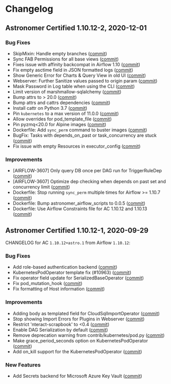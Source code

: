 # Changelog

Astronomer Certified 1.10.12-2, 2020-12-01
-----------------------------------------------

### Bug Fixes

- SkipMixin: Handle empty branches ([commit](https://github.com/astronomer/airflow/commit/64a37512e))
- Sync FAB Permissions for all base views ([commit](https://github.com/astronomer/airflow/commit/26ad9eba6))
- Fixes issue with affinity backcompat in Airflow 1.10 ([commit](https://github.com/astronomer/airflow/commit/d7ac1b911))
- Fix empty asctime field in JSON formatted logs ([commit](https://github.com/astronomer/airflow/commit/376e8c445))
- Show Generic Error for Charts & Query View in old UI ([commit](https://github.com/astronomer/airflow/commit/e87277dcd))
- Webserver: Further Sanitize values passed to origin param ([commit](https://github.com/astronomer/airflow/commit/4c27334a5))
- Mask Password in Log table when using the CLI ([commit](https://github.com/astronomer/airflow/commit/a09201069))
- Limit version of marshmallow-sqlalchemy ([commit](https://github.com/astronomer/airflow/commit/f88ae68e5))
- Bump attrs to > 20.0 ([commit](https://github.com/astronomer/airflow/commit/7fcf2e5eb))
- Bump attrs and cattrs dependencies ([commit](https://github.com/astronomer/airflow/commit/aede56833))
- Install cattr on Python 3.7 ([commit](https://github.com/astronomer/airflow/commit/1173785c3))
- Pin `kubernetes` to a max version of 11.0.0 ([commit](https://github.com/astronomer/airflow/commit/2d070bdab))
- Allow overrides for pod_template_file ([commit](https://github.com/astronomer/airflow/commit/76b17f23b))
- Pin pyzmq<20.0 for Alpine images ([commit](https://github.com/astronomer/ap-airflow/commit/3059797))
- Dockerfile: Add `sync_perm` command to buster images ([commit](https://github.com/astronomer/ap-airflow/commit/5a28d3f))
- BugFix: Tasks with depends_on_past or task_concurrency are stuck ([commit](https://github.com/astronomer/airflow/commit/c561f2aef))
- Fix issue with empty Resources in executor_config ([commit](https://github.com/astronomer/airflow/commit/0e22a5fbf))

### Improvements

- [AIRFLOW-3607] Only query DB once per DAG run for TriggerRuleDep ([commit](https://github.com/astronomer/airflow/commit/e1659b2d1))
- [AIRFLOW-3607] Optimize dep checking when depends on past set and concurrency limit ([commit](https://github.com/astronomer/airflow/commit/8673e0147))
- Dockerfile: Stop running `sync_perm` multiple times for Airflow >= 1.10.7 ([commit](https://github.com/astronomer/ap-airflow/commit/9c10dcf))
- Dockerfile: Bump astronomer_airflow_scripts to 0.0.5 ([commit](https://github.com/astronomer/ap-airflow/commit/42b4169))
- Dockerfile: Use Airflow Constraints file for AC 1.10.12 and 1.10.13 ([commit](https://github.com/astronomer/ap-airflow/commit/e968f12))

Astronomer Certified 1.10.12-1, 2020-09-29
-----------------------------------------------

CHANGELOG for AC `1.10.12+astro.1` from Airflow `1.10.12`:

### Bug Fixes

- Add role-based authentication backend ([commit](https://github.com/astronomer/airflow/commit/49d4840))
- KubernetesPodOperator template fix (#10963) ([commit](https://github.com/astronomer/airflow/commit/259f1b797))
- Fix operator field update for SerializedBaseOperator ([commit](https://github.com/astronomer/airflow/commit/cfc9732d7))
- Fix pod_mutation_hook ([commit](https://github.com/astronomer/airflow/commit/73b5fe1aa))
- Fix formatting of Host information ([commit](https://github.com/astronomer/airflow/commit/4d820744c))

### Improvements

- Adding body as templated field for CloudSqlImportOperator ([commit](https://github.com/astronomer/airflow/commit/18e3a3b))
- Stop showing Import Errors for Plugins in Webserver ([commit](https://github.com/astronomer/airflow/commit/ac17612))
- Restrict 'nteract-scrapbook' to <0.4 ([commit](https://github.com/astronomer/airflow/commit/b4312ef))
- Enable DAG Serialization by default ([commit](https://github.com/astronomer/airflow/commit/8da0ad8))
- Remove deprecation warning from contrib/kubernetes/pod.py ([commit](https://github.com/astronomer/airflow/commit/5721d39))
- Make grace_period_seconds option on KubernetesPodOperator ([commit](https://github.com/astronomer/airflow/commit/236b9b3b2))
- Add on_kill support for the KubernetesPodOperator ([commit](https://github.com/astronomer/airflow/commit/ce94497cc))

### New Features

- Add Secrets backend for Microsoft Azure Key Vault ([commit](https://github.com/astronomer/airflow/commit/908515f13))
